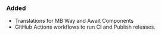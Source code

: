 ### Added
- Translations for MB Way and Await Components
- GitHub Actions workflows to run CI and Publish releases.